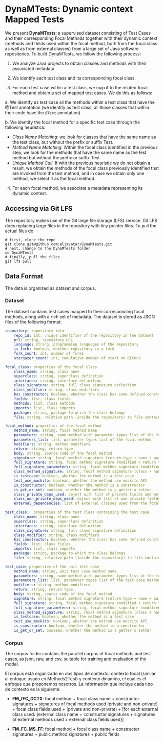 # DynaMTests: Dynamic context Mapped Tests

We present **DynaMTests**: a supervised dataset consisting of Test Cases and their corresponding Focal Methods together with their dynamic context (methods and fields used within the focal method, both from the focal class as well as from external classes) from a large set of Java software repositories. To build DynaMTests, we follow the following process:

1. We analyze Java projects to obtain classes and methods with their associated metadata.

2. We identify each test class and its corresponding focal class.

3. For each test case within a test class, we map it to the related focal method and obtain a set of mapped test cases. We do this as follows:

 a. We identify as test case all the methods within a test class that have the @Test annotation (we identify as test class, all those classes that within their code have the `@Test` annotation).
 
 b. We identify the focal method for a specific test case through the following heuristics:
 - *Class Name Matching*: we look for classes that have the same name as the test class, but without the prefix or suffix Test.
 - *Method Name Matching*: Within the focal class identified in the previous step, we look for the methods that have the same name as the test method but without the prefix or suffix Test.
 - *Unique Method Call*: If with the previous heuristic we do not obtain a result, we obtain the methods of the focal class previously identified that are invoked from the test method, and in case we obtain only one method, we select it as the focal method.

4. For each focal method, we associate a metadata representing its dynamic context.


## Accessing via Git LFS

The repository makes use of the Git large file storage (LFS) service. Git LFS does replacing large files in the repository with tiny pointer files. To pull the actual files do:

```shell
# first, clone the repo
git clone git@github.com:eljavatar/DynaMTests.git
# next, change to the DynaMTests folder
cd DynaMTests
# finally, pull the files
git lfs pull
```


## Data Format

The data is organized as dataset and corpus.

### Dataset

The dataset contains test cases mapped to their corresponding focal methods, along with a rich set of metadata. The dataset is stored as JSON files of the following format:

```yaml
repository: repository info
    repo_id: int, unique identifier of the repository in the dataset
    url: string, repository URL
    language: string, programming languages of the repository
    is_fork: Boolean, whether repository is a fork
    fork_count: int, number of forks
    stargazer_count: int, cumulative number of start on GitHub

focal_class: properties of the focal class
    class_name: string, class name
    superclass: string, superclass definition
    interfaces: string, interface definition
	class_signature: string, full class signature definition
	class_modifier: string, class modifiers
	has_constructor: boolean, whether the class has some defined constructor
    fields: list, class fields
    methods: list, class methods
	imports: list, class imports
	package: string, package to which the class belongs
    file: string, relative path (inside the repository) to file containing the focal class

focal_method: properties of the focal method
    method_name: string, focal method name 
    parameters: string, name method with parameter types list of the focal method
	parameters_list: list, parameter types list of the focal method
    modifiers: string, method modifiers
    return: string, return type
    body: string, source code of the focal method
    signature: string, focal method signature (return type + name + parameters)
    full_signature: string, focal method signature (modified + return type + name + parameters)
	full_signature_parameters: string, focal method signature (modified + return type + name + type parameters)
    class_method_signature: string, focal method signature (class + name + parameters)
    is_testcase: boolean, whether the method is a test case
	test_use_mockito: boolean, whether the method use mockito API
    is_constructor: boolean, whether the method is a constructor
	is_get_or_set: boolean, whether the method is a getter o setter
    class_private_deps_used: object with list of private fields and methods used from focal method
	class_non_private_deps_used: object with list of non private fields and methods used from focal method
	external_dependencies: list of external classes used from the focal method (each with the respective list of fields and methods invoked from the focal method)

test_class:  properties of the test class containing the test case
    class_name: string, class name
    superclass: string, superclass definition
    interfaces: string, interface definition
	class_signature: string, full class signature definition
	class_modifier: string, class modifiers
	has_constructor: boolean, whether the class has some defined constructor
    fields: list, class fields
	imports: list, class imports
	package: string, package to which the class belongs
    file: string, relative path (inside the repository) to file containing the test class

test_case: properties of the unit test case
    method_name: string, unit test case method name
    parameters: string, name method with parameter types list of the test case method
	parameters_list: list, parameter types list of the test case method
    modifiers: string, method modifiers
    return: string, return type
    body: string, source code of the focal method
    signature: string, focal method signature (return type + name + parameters)
    full_signature: string, focal method signature (modified + return type + name + parameters)
	full_signature_parameters: string, focal method signature (modified + return type + name + type parameters)
    class_method_signature: string, focal method signature (class + name + parameters)
    is_testcase: boolean, whether the method is a test case
	test_use_mockito: boolean, whether the method use mockito API
    is_constructor: boolean, whether the method is a constructor
	is_get_or_set: boolean, whether the method is a getter o setter
```

### Corpus

The corpus folder contains the parallel corpus of focal methods and test cases, as json, raw, and csv, suitable for training and evaluation of the model.

El corpus está organizado en dos tipos de contexto: contexto focal (similar al enfoque usado en Methods2Test) y contexto dinámico, el cual es el enfoque que proponemos nosotros. La información que incluye cada tipo de contexto es la siguiente:

- **FM_fFC_DCTX**: focal method + focal class name + constructor signatures + signatures of focal methods used (private and non-private) + focal class fields used + (private and non-private) + [for each external class used: {external class name + constructor signatures + signatures of external methods used + external class fields used}]

- **FM_FC_MS_FF**: focal method + focal class name + constructor signatures + public method signatures + public fields

